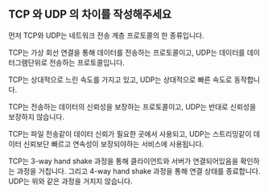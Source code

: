 ## TCP 와 UDP 의 차이를 작성해주세요
먼저 TCP와 UDP는 네트워크 전송 계층 프로토콜의 한 종류입니다.

TCP는 가상 회선 연결을 통해 데이터를 전송하는 프로토콜이고, UDP는 데이터를 데이터그램단위로 전송하는 프로토콜입니다.

TCP는 상대적으로 느린 속도를 가지고 있고, UDP는 상대적으로 빠른 속도로 동작합니다.

TCP는 전송하는 데이터의 신뢰성을 보장하는 프로토콜이고, UDP는 반대로 신뢰성을 보장하지 않습니다.

TCP는 파일 전송같이 데이터 신뢰가 필요한 곳에서 사용되고, UDP는 스트리밍같이 데이터 신뢰보단 빠르고 연속성이 보장되야하는 서비스에 사용됩니다.

TCP는 3-way hand shake 과정을 통해 클라이언트와 서버가 연결되어있음을 확인하는 과정을 거칩니다. 그리고 4-way hand shake 과정을 통해 연결 상태를 종료합니다.
UDP는 위와 같은 과정을 거치지 않습니다.
